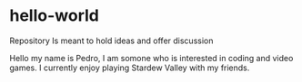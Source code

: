 # hello-world
Repository Is meant to hold ideas and offer discussion

Hello my name is Pedro, I am somone who is interested in coding and video games.
I currently enjoy playing Stardew Valley with my friends.
